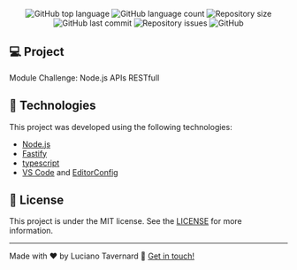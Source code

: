 <p align="center">
  <img alt="GitHub top language" src="https://img.shields.io/github/languages/top/lucianotavernard/ignite-node-daily-diet.svg">

  <img alt="GitHub language count" src="https://img.shields.io/github/languages/count/lucianotavernard/ignite-node-daily-diet.svg">

  <img alt="Repository size" src="https://img.shields.io/github/repo-size/lucianotavernard/ignite-node-daily-diet.svg">

  <img alt="GitHub last commit" src="https://img.shields.io/github/last-commit/lucianotavernard/ignite-node-daily-diet.svg">

  <img alt="Repository issues" src="https://img.shields.io/github/issues/lucianotavernard/ignite-node-daily-diet.svg">

  <img alt="GitHub" src="https://img.shields.io/github/license/lucianotavernard/ignite-node-daily-diet.svg">
</p>

## :computer: Project

Module Challenge: Node.js APIs RESTfull

## :rocket: Technologies

This project was developed using the following technologies:

- [Node.js](https://nodejs.org/en)
- [Fastify](https://www.fastify.io)
- [typescript](https://www.typescriptlang.org/)
- [VS Code][vscode] and [EditorConfig][vceditconfig]

## :memo: License

This project is under the MIT license. See the [LICENSE](https://github.com/lucianotavernard/ignite-node-daily-diet/blob/master/LICENSE) for more information.

---

Made with ♥ by Luciano Tavernard :wave: [Get in touch!](https://www.linkedin.com/in/luciano-tavernard/)

[vscode]: https://code.visualstudio.com/
[vceditconfig]: https://marketplace.visualstudio.com/items?itemName=EditorConfig.EditorConfig

